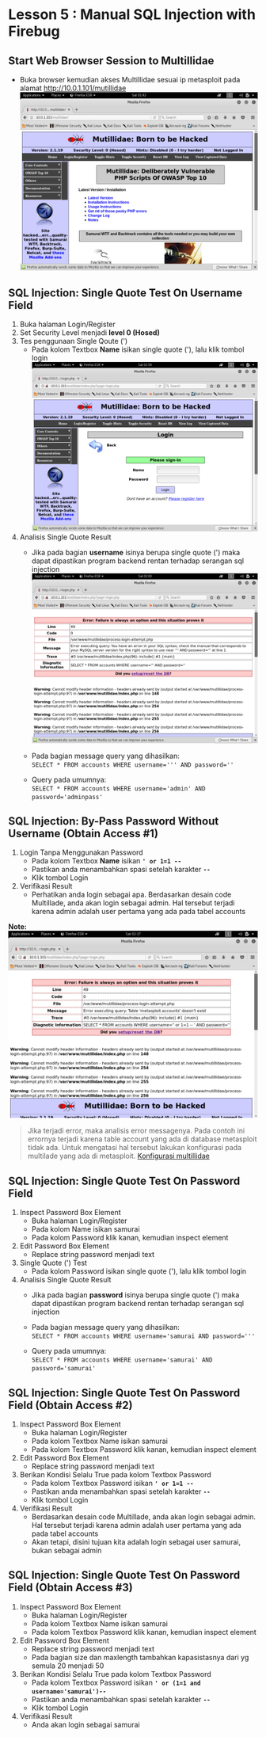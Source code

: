 # Lesson 5 : Manual SQL Injection with Firebug

## Start Web Browser Session to Multillidae
- Buka browser kemudian akses Multillidae sesuai ip metasploit pada alamat http://10.0.1.101/mutillidae
![alt text](https://github.com/luqmanahmads/laporan-pksj/blob/master/assets/lesson_5/1/home_multillidae.png "Home page")

## SQL Injection: Single Quote Test On Username Field
1. Buka halaman Login/Register
2. Set Security Level menjadi **level 0 (Hosed)**
3. Tes penggunaan Single Qoute (')  
   - Pada kolom Textbox **Name** isikan single quote ('), lalu klik tombol login
![alt text](https://github.com/luqmanahmads/laporan-pksj/blob/master/assets/lesson_5/1/login_page.png "Login Page")
4. Analisis Single Quote Result  
   - Jika pada bagian **username** isinya berupa single quote (') maka dapat dipastikan program backend rentan terhadap serangan sql injection
![alt text](https://github.com/luqmanahmads/laporan-pksj/blob/master/assets/lesson_5/1/test_single_quote.png "Test single quote")
   - Pada bagian message query yang dihasilkan:  
   `SELECT * FROM accounts WHERE username=''' AND password=''`

   - Query pada umumnya:  
   `SELECT * FROM accounts WHERE username='admin' AND password='adminpass'`

## SQL Injection: By-Pass Password Without Username (Obtain Access #1)
1. Login Tanpa Menggunakan Password
   - Pada kolom Textbox **Name** isikan **`' or 1=1 -- `**
   - Pastikan anda menambahkan spasi setelah karakter **`--`**
   - Klik tombol Login
2. Verifikasi Result
   - Perhatikan anda login sebagai apa. Berdasarkan desain code Multillade, anda akan login sebagai admin. Hal tersebut terjadi karena admin adalah user pertama yang ada pada tabel accounts

**Note:**
![alt text](https://github.com/luqmanahmads/laporan-pksj/blob/master/assets/lesson_5/1/error_table_not_found.png "Error message")
> Jika terjadi error, maka analisis error messagenya. 
> Pada contoh ini errornya terjadi karena table account yang ada di database metasploit tidak ada. Untuk mengatasi hal tersebut lakukan konfigurasi pada multilade yang ada di metasploit.
> [Konfigurasi multillidae](https://github.com/luqmanahmads/laporan-pksj/blob/master/Laporan_Tugas_Besar/konfigurasi_multillidae.md)

## SQL Injection: Single Quote Test On Password Field
1. Inspect Password Box Element
   - Buka halaman Login/Register
   - Pada kolom Name isikan samurai
   - Pada kolom Password klik kanan, kemudian inspect element
2. Edit Password Box Element
   - Replace string password menjadi text
3. Single Quote (') Test
   - Pada kolom Password isikan single quote ('), lalu klik tombol login
4. Analisis Single Quote Result
    - Jika pada bagian **password** isinya berupa single quote (') maka dapat dipastikan program backend rentan terhadap serangan sql injection

   - Pada bagian message query yang dihasilkan:  
   `SELECT * FROM accounts WHERE username='samurai AND password='''`

   - Query pada umumnya:  
   `SELECT * FROM accounts WHERE username='samurai' AND password='samurai'`

## SQL Injection: Single Quote Test On Password Field (Obtain Access #2)
1. Inspect Password Box Element
   - Buka halaman Login/Register
   - Pada kolom Textbox Name isikan samurai
   - Pada kolom Textbox Password klik kanan, kemudian inspect element
2. Edit Password Box Element
   - Replace string password menjadi text
3. Berikan Kondisi Selalu True pada kolom Textbox Password
   - Pada kolom Textbox Password isikan **`' or 1=1 -- `**
   - Pastikan anda menambahkan spasi setelah karakter **`--`**
   - Klik tombol Login
4. Verifikasi Result
   - Berdasarkan desain code Multillade, anda akan login sebagai admin. Hal tersebut terjadi karena admin adalah user pertama yang ada pada tabel accounts
   - Akan tetapi, disini tujuan kita adalah login sebagai user samurai, bukan sebagai admin

## SQL Injection: Single Quote Test On Password Field (Obtain Access #3)
1. Inspect Password Box Element
   - Buka halaman Login/Register
   - Pada kolom Textbox Name isikan samurai
   - Pada kolom Textbox Password klik kanan, kemudian inspect element
2. Edit Password Box Element
   - Replace string password menjadi text
   - Pada bagian size dan maxlength tambahkan kapasistasnya dari yg semula 20 menjadi 50
3. Berikan Kondisi Selalu True pada kolom Textbox Password
   - Pada kolom Textbox Password isikan **`' or (1=1 and username='samurai')--`**
   - Pastikan anda menambahkan spasi setelah karakter **`--`**
   - Klik tombol Login
4. Verifikasi Result
   - Anda akan login sebagai samurai
